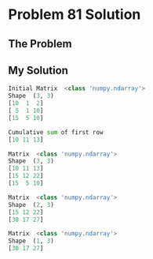 # Problem 81 Solution

## The Problem

## My Solution

```python
Initial Matrix  <class 'numpy.ndarray'>
Shape  (3, 3)
[10  1  2]
[ 5  1 10]
[15  5 10]

Cumulative sum of first row
[10 11 13]

Matrix  <class 'numpy.ndarray'>
Shape  (3, 3)
[10 11 13]
[15 12 22]
[15  5 10]

Matrix  <class 'numpy.ndarray'>
Shape  (2, 3)
[15 12 22]
[30 17 27]

Matrix  <class 'numpy.ndarray'>
Shape  (1, 3)
[30 17 27]
```
